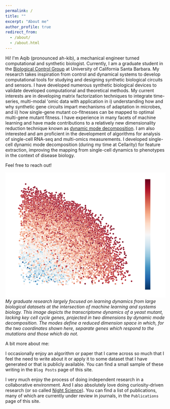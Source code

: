 ```yaml
---
permalink: /
title: ""
excerpt: "About me"
author_profile: true
redirect_from: 
  - /about/
  - /about.html
---
```


Hi! I'm Aqib (pronounced ah-kib), a mechanical engineer turned computational and synthetic biologist. Currently, I am a graduate student in the [Biological Control Group](https://yeung.me.ucsb.edu/) at University of California Santa Barbara. My research takes inspiration from control and dynamical systems to develop computational tools for studying and designing synthetic biological circuits and sensors. I have developed numerous synthetic biological devices to validate developed computational and theoretical methods. My current interests are in developing matrix factorization techniques to integrate time-series, multi-modal 'omic data with application in i) understanding how and why synthetic gene circuits impart mechanisms of adaptation in microbes, and ii) how single-gene mutant co-fitnesses can be mapped to optimal multi-gene mutant fitness. I have experience in many facets of machine learning and have made contributions to a relatively new dimensionality reduction technique known as [dynamic mode decomposition](https://en.wikipedia.org/wiki/Dynamic_mode_decomposition). I am also interested and am proficient in the development of algorithms for analysis of single-cell RNA-seq and multi-omics measurements. I developed single-cell dynamic mode decomposition (during my time at Cellarity) for feature extraction, improving the mapping from single-cell dynamics to phenotypes in the context of disease biology. 

Feel free to reach out! 

![dmd](/images/dmd_proj_yeast.png)  
*My graduate research largely focused on learning dynamics from large biological datasets at the intersection of machine learning and systems biology. This image depicts the transcriptome dynamics of a yeast mutant, lacking key cell cycle genes, projected in two dimensions by dynamic mode decomposition. The modes define a reduced dimension space in which, for the two coordinates shown here, separate genes which respond to the mutations and those which do not.* 

A bit more about me: 

I occasionally enjoy an algorithm or paper that I came across so much that I feel the need to write about it or apply it to some dataset that I have generated or that is publicly available. You can find a small sample of these writing in the `Blog Posts` page of this site. 

I very much enjoy the process of doing independent research in a collaborative environment. And I also absolutely love doing curiosity-driven research (or so called [Night Science](https://genomebiology.biomedcentral.com/articles/10.1186/s13059-019-1800-6)). You can find a list of publications, many of which are currently under review in journals, in the `Publications` page of this site.


